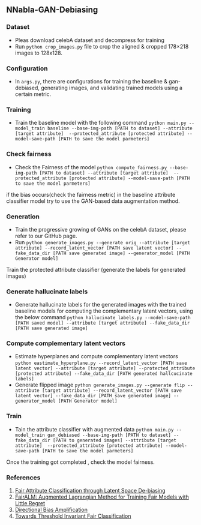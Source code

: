 ## NNabla-GAN-Debiasing

### Dataset
* Pleas download celebA dataset and decompress for training
* Run `python crop_images.py` file to crop the aligned & cropped 178×218 images to 128x128.

### Configuration
* In `args.py`, there are configurations for training the baseline & gan-debiased,
generating images, and validating trained models using a certain metric.

### Training
* Train the baseline model with the following command 
`python main.py --model_train baseline
--base-img-path [PATH to dataset] --attribute [target attribute] 
--protected_attribute [protected attribute]
--model-save-path [PATH to save the model parmeters]`

### Check fairness
* Check the Fairness of the model
`python compute_fairness.py --base-img-path [PATH to dataset] --attribute [target attribute] 
--protected_attribute [protected attribute]
--model-save-path [PATH to save the model parmeters]`

if the bias occurs(check the fairness metric) in the baseline attribute classifier model try to use the GAN-based data augmentation method.  

### Generation
* Train the progressive growing of GANs on the celebA dataset, please refer to our GitHub page.
* Run `python generate_images.py --generate orig --attribute [target attribute]
--record_latent_vector [PATH save latent vector] --fake_data_dir [PATH save generated image]
--generator_model [PATH Generator model]`

Train the protected attribute classifier (generate the labels for generated images)

### Generate hallucinate labels
* Generate hallucinate labels for the generated images with the trained baseline models for computing the complementary latent vectors, using the below command
`python hallucinate_labels.py --model-save-path [PATH saved model] --attribute [target attribute] --fake_data_dir [PATH save generated image]`

### Compute complementary latent vectors
* Estimate hyperplanes and compute complementary latent vectors `python eastimate_hyperplane.py --record_latent_vector [PATH save latent vector] --attribute [target attribute]
 --protected_attribute [protected attribute] --fake_data_dir [PATH generated hallcucinate labels]`
* Generate flipped image `python generate_images.py --generate flip --attribute [target attribute]
--record_latent_vector [PATH save latent vector] --fake_data_dir [PATH save generated image]
--generator_model [PATH Generator model]`

### Train
* Tain the attribute classifier with augmented data
`python main.py --model_train gan_debiased
--base-img-path [PATH to dataset] --fake_data_dir [PATH to generated images] --attribute [target attribute] 
--protected_attribute [protected attribute]
--model-save-path [PATH to save the model parmeters]`

Once the training got completed , check the model fairness.

### References
1. [Fair Attribute Classification through Latent Space De-biasing ](https://arxiv.org/abs/2012.01469)
2. [FairALM: Augmented Lagrangian Method for Training Fair Models with Little Regret](https://arxiv.org/abs/2004.01355)
3. [Directional Bias Amplification](https://arxiv.org/abs/2102.12594)
4. [Towards Threshold Invariant Fair Classification](https://arxiv.org/abs/2006.10667)


 
 



 
